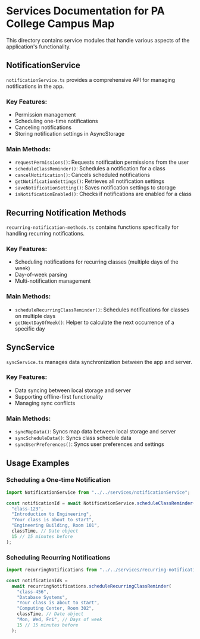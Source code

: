 # Services Documentation for PA College Campus Map

This directory contains service modules that handle various aspects of the application's functionality.

## NotificationService

`notificationService.ts` provides a comprehensive API for managing notifications in the app.

### Key Features:

- Permission management
- Scheduling one-time notifications
- Canceling notifications
- Storing notification settings in AsyncStorage

### Main Methods:

- `requestPermissions()`: Requests notification permissions from the user
- `scheduleClassReminder()`: Schedules a notification for a class
- `cancelNotification()`: Cancels scheduled notifications
- `getNotificationSettings()`: Retrieves all notification settings
- `saveNotificationSetting()`: Saves notification settings to storage
- `isNotificationEnabled()`: Checks if notifications are enabled for a class

## Recurring Notification Methods

`recurring-notification-methods.ts` contains functions specifically for handling recurring notifications.

### Key Features:

- Scheduling notifications for recurring classes (multiple days of the week)
- Day-of-week parsing
- Multi-notification management

### Main Methods:

- `scheduleRecurringClassReminder()`: Schedules notifications for classes on multiple days
- `getNextDayOfWeek()`: Helper to calculate the next occurrence of a specific day

## SyncService

`syncService.ts` manages data synchronization between the app and server.

### Key Features:

- Data syncing between local storage and server
- Supporting offline-first functionality
- Managing sync conflicts

### Main Methods:

- `syncMapData()`: Syncs map data between local storage and server
- `syncScheduleData()`: Syncs class schedule data
- `syncUserPreferences()`: Syncs user preferences and settings

## Usage Examples

### Scheduling a One-time Notification

```typescript
import NotificationService from "../../services/notificationService";

const notificationId = await NotificationService.scheduleClassReminder(
  "class-123",
  "Introduction to Engineering",
  "Your class is about to start",
  "Engineering Building, Room 101",
  classTime, // Date object
  15 // 15 minutes before
);
```

### Scheduling Recurring Notifications

```typescript
import recurringNotifications from "../../services/recurring-notification-methods";

const notificationIds =
  await recurringNotifications.scheduleRecurringClassReminder(
    "class-456",
    "Database Systems",
    "Your class is about to start",
    "Computing Center, Room 302",
    classTime, // Date object
    "Mon, Wed, Fri", // Days of week
    15 // 15 minutes before
  );
```
